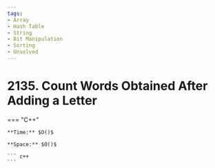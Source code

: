 ```yaml
---
tags:
- Array
- Hash Table
- String
- Bit Manipulation
- Sorting
- Unsolved
---
```



# 2135. Count Words Obtained After Adding a Letter

=== "C++"

    **Time:** $O()$

    **Space:** $O()$

    ``` c++
    ```